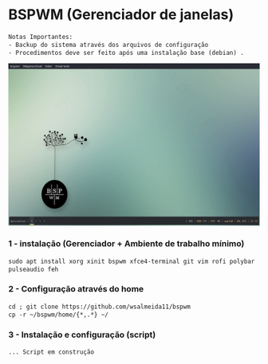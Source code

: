 # BSPWM (Gerenciador de janelas)
```
Notas Importantes:
- Backup do sistema através dos arquivos de configuração 
- Procedimentos deve ser feito após uma instalação base (debian) .
```
<img src = "screenshots/captura.png">

### 1 - instalação (Gerenciador + Ambiente de trabalho mínimo)
```
sudo apt install xorg xinit bspwm xfce4-terminal git vim rofi polybar pulseaudio feh
```
### 2 - Configuração através do home
```
cd ; git clone https://github.com/wsalmeida11/bspwm
cp -r ~/bspwm/home/{*,.*} ~/
```
### 3 - Instalação e configuração (script)
```
... Script em construção
```
